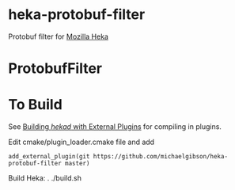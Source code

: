 heka-protobuf-filter
=========

Protobuf filter for [Mozilla Heka](http://hekad.readthedocs.org/)

ProtobufFilter
===========


To Build
========

See [Building *hekad* with External Plugins](http://hekad.readthedocs.org/en/latest/installing.html#build-include-externals)
for compiling in plugins.

Edit cmake/plugin_loader.cmake file and add

    add_external_plugin(git https://github.com/michaelgibson/heka-protobuf-filter master)

Build Heka:
	. ./build.sh
